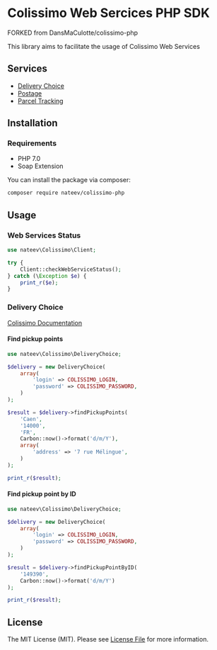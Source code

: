 # Colissimo Web Sercices PHP SDK

FORKED from DansMaCulotte/colissimo-php

This library aims to facilitate the usage of Colissimo Web Services

## Services

- [Delivery Choice](https://www.colissimo.entreprise.laposte.fr/system/files/imagescontent/docs/spec_ws_livraison.pdf)
- [Postage](https://www.colissimo.entreprise.laposte.fr/system/files/imagescontent/docs/spec_ws_affranchissement.pdf)
- [Parcel Tracking](https://www.colissimo.entreprise.laposte.fr/system/files/imagescontent/docs/spec_ws_suivi.pdf)

## Installation

### Requirements

- PHP 7.0
- Soap Extension

You can install the package via composer:

``` bash
composer require nateev/colissimo-php
```

## Usage

### Web Services Status

```php
use nateev\Colissimo\Client;

try {
    Client::checkWebServiceStatus();
} catch (\Exception $e) {
    print_r($e);
}
```

### Delivery Choice

[Colissimo Documentation](https://www.colissimo.entreprise.laposte.fr/system/files/imagescontent/docs/spec_ws_livraison.pdf
)

#### Find pickup points

```php
use nateev\Colissimo\DeliveryChoice;

$delivery = new DeliveryChoice(
    array(
        'login' => COLISSIMO_LOGIN,
        'password' => COLISSIMO_PASSWORD,
    )
);

$result = $delivery->findPickupPoints(
    'Caen',
    '14000',
    'FR',
    Carbon::now()->format('d/m/Y'),
    array(
        'address' => '7 rue Mélingue',
    )
);

print_r($result);
```

#### Find pickup point by ID

```php
use nateev\Colissimo\DeliveryChoice;

$delivery = new DeliveryChoice(
    array(
        'login' => COLISSIMO_LOGIN,
        'password' => COLISSIMO_PASSWORD,
    )
);

$result = $delivery->findPickupPointByID(
    '149390',
    Carbon::now()->format('d/m/Y')
);

print_r($result);
```

## License

The MIT License (MIT). Please see [License File](LICENSE.md) for more information.

